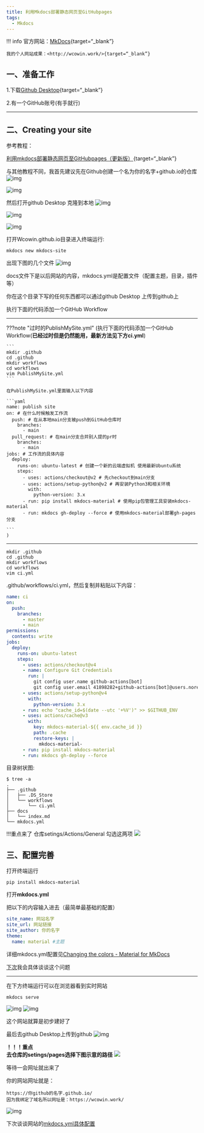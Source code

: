 ```yaml
---
title: 利用Mkdocs部署静态网页至GitHubpages
tags:
  - Mkdocs
---
```


!!! info
    官方网站：[MkDocs](https://www.mkdocs.org/){target=“_blank”}

    我的个人网站成果：<http://wcowin.work/>{target=“_blank”}

## 一、准备工作

1.下载[Github Desktop](https://github.com/desktop/desktop){target=“_blank”}

 2.有一个GitHub账号​​​​​​​(有手就行)
***
## 二、Creating your site

参考教程： 

[利用mkdocs部署静态网页至GitHubpages（更新版）](https://blog.csdn.net/m0_63203517/article/details/129755527?spm=1001.2014.3001.5501){target=“_blank”}

与其他教程不同，我首先建议先在Github创建一个名为你的名字+github.io的仓库
![img](https://s1.imagehub.cc/images/2024/02/02/5074a3e2b7284355e0f777fd9e621ee3.png)

![img](https://s1.imagehub.cc/images/2024/02/02/5c39f0c9754f067759497361524d2b95.png)  

然后打开github Desktop 克隆到本地
![img](https://s1.imagehub.cc/images/2024/02/02/5c06d33549ea0c4a1357697acc6f8f5d.png)

![img](https://s1.imagehub.cc/images/2024/02/02/f862b16316fa4ad0f727a0f656cc5cf1.png)

![img](https://s1.imagehub.cc/images/2024/02/02/6483c0b9ee144e0c1e035dccf3339991.png) 


打开Wcowin.github.io目录进入终端运行:
```
mkdocs new mkdocs-site
```
出现下图的几个文件 
![img](https://s1.imagehub.cc/images/2024/02/02/140869d445e8c6dfd026e71e3ff0fc09.png)

docs文件下是以后网站的内容，mkdocs.yml是配置文件（配置主题，目录，插件等）

 你在这个目录下写的任何东西都可以通过github Desktop 上传到github上

执行下面的代码添加一个GitHub Workflow
***  
???note "过时的PublishMySite.yml"
    (执行下面的代码添加一个GitHub Workflow(**已经过时但是仍然能用，最新方法见下方ci.yml**)

    ``` 
    mkdir .github
    cd .github
    mkdir workflows
    cd workflows
    vim PublishMySite.yml
    ```

    在PublishMySite.yml里面输入以下内容

    ```yaml
    name: publish site
    on: # 在什么时候触发工作流
      push: # 在从本地main分支被push到GitHub仓库时
        branches:
          - main
      pull_request: # 在main分支合并别人提的pr时
        branches:
          - main
    jobs: # 工作流的具体内容
      deploy:
        runs-on: ubuntu-latest # 创建一个新的云端虚拟机 使用最新Ubuntu系统
        steps:
          - uses: actions/checkout@v2 # 先checkout到main分支
          - uses: actions/setup-python@v2 # 再安装Python3和相关环境
            with:
              python-version: 3.x
          - run: pip install mkdocs-material # 使用pip包管理工具安装mkdocs-material
          - run: mkdocs gh-deploy --force # 使用mkdocs-material部署gh-pages分支

    ```
    )
***  

``` 
mkdir .github
cd .github
mkdir workflows
cd workflows
vim ci.yml
```  

.github/workflows/ci.yml，然后复制并粘贴以下内容：  
```yaml
name: ci 
on:
  push:
    branches:
      - master 
      - main
permissions:
  contents: write
jobs:
  deploy:
    runs-on: ubuntu-latest
    steps:
      - uses: actions/checkout@v4
      - name: Configure Git Credentials
        run: |
          git config user.name github-actions[bot]
          git config user.email 41898282+github-actions[bot]@users.noreply.github.com
      - uses: actions/setup-python@v4
        with:
          python-version: 3.x
      - run: echo "cache_id=$(date --utc '+%V')" >> $GITHUB_ENV 
      - uses: actions/cache@v3
        with:
          key: mkdocs-material-${{ env.cache_id }}
          path: .cache
          restore-keys: |
            mkdocs-material-
      - run: pip install mkdocs-material 
      - run: mkdocs gh-deploy --force
```

目录树状图:
```
$ tree -a
.
├── .github
│   ├── .DS_Store
│   └── workflows
│       └── ci.yml
├── docs
│   └── index.md
└── mkdocs.yml
```


!!!重点来了
仓库setings/Actions/General  勾选这两项
![](https://s1.imagehub.cc/images/2024/02/02/02fd4e77eb52d4ce18c227f0e29b2c6d.png)

## 三、配置完善
打开终端运行  

`pip install mkdocs-material`

打开**mkdocs.yml** 

 把以下的内容输入进去（最简单最基础的配置）  

```yaml
site_name: 网站名字
site_url: 网站链接
site_author: 你的名字
theme:
  name: material #主题
```  


详细mkdocs.yml配置见[Changing the colors - Material for MkDocs](https://squidfunk.github.io/mkdocs-material/setup/changing-the-colors/)

[下次](https://blog.csdn.net/m0_63203517/article/details/127444446?spm=1001.2014.3001.5502)我会具体谈谈这个问题
***
在下方终端运行可以在浏览器看到实时网站
```
mkdocs serve
```
![img](https://s1.imagehub.cc/images/2024/02/02/b4a5ac989f1f390573a85bad8c80f49b.png)
![img](https://s1.imagehub.cc/images/2024/02/02/38bbc1fad9016ebfa0d894f093b82e3d.png)

这个网站就算是初步建好了

最后去github Desktop上传到github
![img](https://s1.imagehub.cc/images/2024/02/02/3a15b16d3947825f3f469b4eafedd5ef.png)

**！！！重点**  
**去仓库的setings/pages选择下图示意的路径**
![](https://s1.imagehub.cc/images/2024/02/02/64a25964ef4e99e4b580084daec10662.png)  

等待一会网址就出来了  

你的网站网址就是：​

```
https://你github的名字.github.io/
因为我绑定了域名所以网址是：https://wcowin.work/
```
![img](https://s1.imagehub.cc/images/2024/02/02/7f149d6da7ecc6364d86c9517b2c4624.png)

下次谈谈网站的[mkdocs.yml具体配置](mkdocs2.md)

[^注]:于2023.3.24重写此文